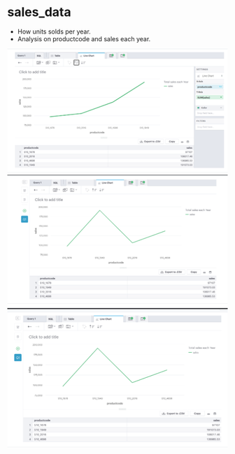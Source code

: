 # sales_data
- How units solds per year.
- Analysis on productcode and sales each year.

![](/images/sales_data_by_sales.png)
![](/images/sales_data_productcode.png)
![](/images/sales_data_sorting_by_productcode.png)

